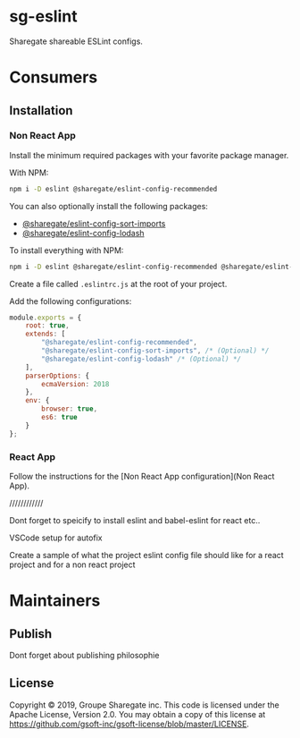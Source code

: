# sg-eslint

Sharegate shareable ESLint configs.

# Consumers

## Installation

### Non React App

Install the minimum required packages with your favorite package manager.

With NPM:

```bash
npm i -D eslint @sharegate/eslint-config-recommended
```

You can also optionally install the following packages:

- [@sharegate/eslint-config-sort-imports](http://www.google.com)
- [@sharegate/eslint-config-lodash](http://www.google.com)

To install everything with NPM:

```bash
npm i -D eslint @sharegate/eslint-config-recommended @sharegate/eslint-config-sort-imports @sharegate/eslint-config-lodash
```

Create a file called `.eslintrc.js` at the root of your project.

Add the following configurations:

```javascript
module.exports = {
    root: true,
    extends: [
        "@sharegate/eslint-config-recommended",
        "@sharegate/eslint-config-sort-imports", /* (Optional) */
        "@sharegate/eslint-config-lodash" /* (Optional) */
    ],
    parserOptions: {
        ecmaVersion: 2018
    },
    env: {
        browser: true,
        es6: true
    }
};
```

### React App

Follow the instructions for the [Non React App configuration](Non React App). 

////////////

Dont forget to speicify to install eslint and babel-eslint for react etc..

VSCode setup for autofix

Create a sample of what the project eslint config file should like for a react project and for a non react project

# Maintainers

## Publish

Dont forget about publishing philosophie

## License

Copyright © 2019, Groupe Sharegate inc. This code is licensed under the Apache License, Version 2.0. You may obtain a copy of this license at https://github.com/gsoft-inc/gsoft-license/blob/master/LICENSE.
